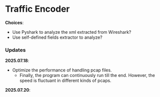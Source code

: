 # Traffic Encoder

**Choices**: 
- Use Pyshark to analyze the xml extracted from Wireshark? 
- Use self-defined fields extractor to analyze? 

### Updates

**2025.07.18**: 
- Optimize the performance of handling pcap files. 
  - Finally, the program can continuously run till the end. However, the speed is fluctuant in different kinds of pcaps. 

**2025.07.20**: 
